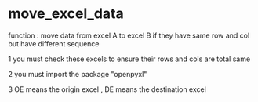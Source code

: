 # move_excel_data
function : move data from excel A to excel B if they have same row and col but have different sequence


1 you must check these excels to ensure their rows and cols are total same

2 you must import the package "openpyxl" 

3 OE means the origin excel , DE means the destination excel 

